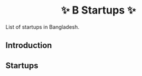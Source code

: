 <h1 align="center">
    ✨ B Startups ✨
</h1>

List of startups in Bangladesh.

## Introduction

## Startups

<!---
[**`EN-NAME`**](WEBSITE-URL) : EN-DESCRIPTION। ***(Last Update: EN-YYYY.MM.DD)***
--->